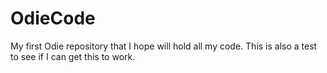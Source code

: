 OdieCode
========

My first Odie repository that I hope will hold all my code. This is also a test to see if I can get this to work.
